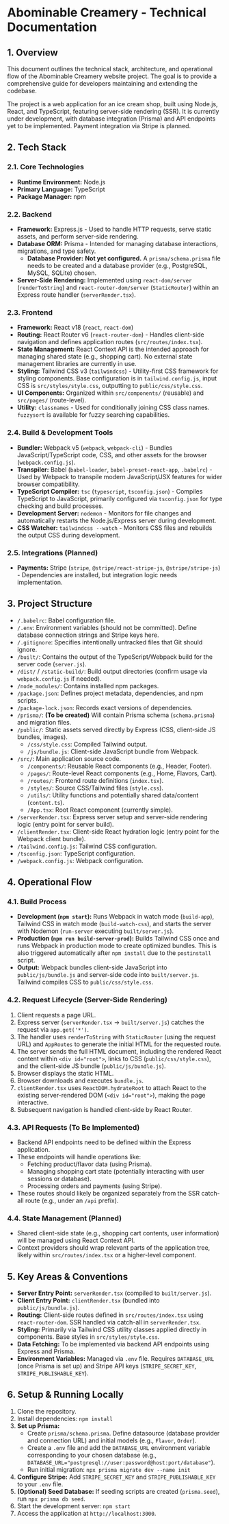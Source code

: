 # Abominable Creamery - Technical Documentation

## 1. Overview

This document outlines the technical stack, architecture, and operational flow of the Abominable Creamery website project. The goal is to provide a comprehensive guide for developers maintaining and extending the codebase.

The project is a web application for an ice cream shop, built using Node.js, React, and TypeScript, featuring server-side rendering (SSR). It is currently under development, with database integration (Prisma) and API endpoints yet to be implemented. Payment integration via Stripe is planned.

## 2. Tech Stack

### 2.1. Core Technologies

*   **Runtime Environment:** Node.js
*   **Primary Language:** TypeScript
*   **Package Manager:** npm

### 2.2. Backend

*   **Framework:** Express.js - Used to handle HTTP requests, serve static assets, and perform server-side rendering.
*   **Database ORM:** Prisma - Intended for managing database interactions, migrations, and type safety.
    *   **Database Provider:** **Not yet configured.** A `prisma/schema.prisma` file needs to be created and a database provider (e.g., PostgreSQL, MySQL, SQLite) chosen.
*   **Server-Side Rendering:** Implemented using `react-dom/server` (`renderToString`) and `react-router-dom/server` (`StaticRouter`) within an Express route handler (`serverRender.tsx`).

### 2.3. Frontend

*   **Framework:** React v18 (`react`, `react-dom`)
*   **Routing:** React Router v6 (`react-router-dom`) - Handles client-side navigation and defines application routes (`src/routes/index.tsx`).
*   **State Management:** React Context API is the intended approach for managing shared state (e.g., shopping cart). No external state management libraries are currently in use.
*   **Styling:** Tailwind CSS v3 (`tailwindcss`) - Utility-first CSS framework for styling components. Base configuration is in `tailwind.config.js`, input CSS is `src/styles/style.css`, outputting to `public/css/style.css`.
*   **UI Components:** Organized within `src/components/` (reusable) and `src/pages/` (route-level).
*   **Utility:** `classnames` - Used for conditionally joining CSS class names. `fuzzysort` is available for fuzzy searching capabilities.

### 2.4. Build & Development Tools

*   **Bundler:** Webpack v5 (`webpack`, `webpack-cli`) - Bundles JavaScript/TypeScript code, CSS, and other assets for the browser (`webpack.config.js`).
*   **Transpiler:** Babel (`babel-loader`, `babel-preset-react-app`, `.babelrc`) - Used by Webpack to transpile modern JavaScript/JSX features for wider browser compatibility.
*   **TypeScript Compiler:** `tsc` (`typescript`, `tsconfig.json`) - Compiles TypeScript to JavaScript, primarily configured via `tsconfig.json` for type checking and build processes.
*   **Development Server:** `nodemon` - Monitors for file changes and automatically restarts the Node.js/Express server during development.
*   **CSS Watcher:** `tailwindcss --watch` - Monitors CSS files and rebuilds the output CSS during development.

### 2.5. Integrations (Planned)

*   **Payments:** Stripe (`stripe`, `@stripe/react-stripe-js`, `@stripe/stripe-js`) - Dependencies are installed, but integration logic needs implementation.

## 3. Project Structure

*   `/.babelrc`: Babel configuration file.
*   `/.env`: Environment variables (should not be committed). Define database connection strings and Stripe keys here.
*   `/.gitignore`: Specifies intentionally untracked files that Git should ignore.
*   `/built/`: Contains the output of the TypeScript/Webpack build for the server code (`server.js`).
*   `/dist/` / `/static-build/`: Build output directories (confirm usage via `webpack.config.js` if needed).
*   `/node_modules/`: Contains installed npm packages.
*   `/package.json`: Defines project metadata, dependencies, and npm scripts.
*   `/package-lock.json`: Records exact versions of dependencies.
*   `/prisma/`: **(To be created)** Will contain Prisma schema (`schema.prisma`) and migration files.
*   `/public/`: Static assets served directly by Express (CSS, client-side JS bundles, images).
    *   `/css/style.css`: Compiled Tailwind output.
    *   `/js/bundle.js`: Client-side JavaScript bundle from Webpack.
*   `/src/`: Main application source code.
    *   `/components/`: Reusable React components (e.g., Header, Footer).
    *   `/pages/`: Route-level React components (e.g., Home, Flavors, Cart).
    *   `/routes/`: Frontend route definitions (`index.tsx`).
    *   `/styles/`: Source CSS/Tailwind files (`style.css`).
    *   `/utils/`: Utility functions and potentially shared data/content (`content.ts`).
    *   `/App.tsx`: Root React component (currently simple).
*   `/serverRender.tsx`: Express server setup and server-side rendering logic (entry point for server build).
*   `/clientRender.tsx`: Client-side React hydration logic (entry point for the Webpack client bundle).
*   `/tailwind.config.js`: Tailwind CSS configuration.
*   `/tsconfig.json`: TypeScript configuration.
*   `/webpack.config.js`: Webpack configuration.

## 4. Operational Flow

### 4.1. Build Process

*   **Development (`npm start`):** Runs Webpack in watch mode (`build-app`), Tailwind CSS in watch mode (`build-watch-css`), and starts the server with Nodemon (`run-server` executing `built/server.js`).
*   **Production (`npm run build-server-prod`):** Builds Tailwind CSS once and runs Webpack in production mode to create optimized bundles. This is also triggered automatically after `npm install` due to the `postinstall` script.
*   **Output:** Webpack bundles client-side JavaScript into `public/js/bundle.js` and server-side code into `built/server.js`. Tailwind compiles CSS to `public/css/style.css`.

### 4.2. Request Lifecycle (Server-Side Rendering)

1.  Client requests a page URL.
2.  Express server (`serverRender.tsx` -> `built/server.js`) catches the request via `app.get('*')`.
3.  The handler uses `renderToString` with `StaticRouter` (using the request URL) and `AppRoutes` to generate the initial HTML for the requested route.
4.  The server sends the full HTML document, including the rendered React content within `<div id="root">`, links to CSS (`public/css/style.css`), and the client-side JS bundle (`public/js/bundle.js`).
5.  Browser displays the static HTML.
6.  Browser downloads and executes `bundle.js`.
7.  `clientRender.tsx` uses `ReactDOM.hydrateRoot` to attach React to the existing server-rendered DOM (`<div id="root">`), making the page interactive.
8.  Subsequent navigation is handled client-side by React Router.

### 4.3. API Requests (To Be Implemented)

*   Backend API endpoints need to be defined within the Express application.
*   These endpoints will handle operations like:
    *   Fetching product/flavor data (using Prisma).
    *   Managing shopping cart state (potentially interacting with user sessions or database).
    *   Processing orders and payments (using Stripe).
*   These routes should likely be organized separately from the SSR catch-all route (e.g., under an `/api` prefix).

### 4.4. State Management (Planned)

*   Shared client-side state (e.g., shopping cart contents, user information) will be managed using React Context API.
*   Context providers should wrap relevant parts of the application tree, likely within `src/routes/index.tsx` or a higher-level component.

## 5. Key Areas & Conventions

*   **Server Entry Point:** `serverRender.tsx` (compiled to `built/server.js`).
*   **Client Entry Point:** `clientRender.tsx` (bundled into `public/js/bundle.js`).
*   **Routing:** Client-side routes defined in `src/routes/index.tsx` using `react-router-dom`. SSR handled via catch-all in `serverRender.tsx`.
*   **Styling:** Primarily via Tailwind CSS utility classes applied directly in components. Base styles in `src/styles/style.css`.
*   **Data Fetching:** To be implemented via backend API endpoints using Express and Prisma.
*   **Environment Variables:** Managed via `.env` file. Requires `DATABASE_URL` (once Prisma is set up) and Stripe API keys (`STRIPE_SECRET_KEY`, `STRIPE_PUBLISHABLE_KEY`).

## 6. Setup & Running Locally

1.  Clone the repository.
2.  Install dependencies: `npm install`
3.  **Set up Prisma:**
    *   Create `prisma/schema.prisma`. Define datasource (database provider and connection URL) and initial models (e.g., `Flavor`, `Order`).
    *   Create a `.env` file and add the `DATABASE_URL` environment variable corresponding to your chosen database (e.g., `DATABASE_URL="postgresql://user:password@host:port/database"`).
    *   Run initial migration: `npx prisma migrate dev --name init`
4.  **Configure Stripe:** Add `STRIPE_SECRET_KEY` and `STRIPE_PUBLISHABLE_KEY` to your `.env` file.
5.  **(Optional) Seed Database:** If seeding scripts are created (`prisma.seed`), run `npx prisma db seed`.
6.  Start the development server: `npm start`
7.  Access the application at `http://localhost:3000`. 